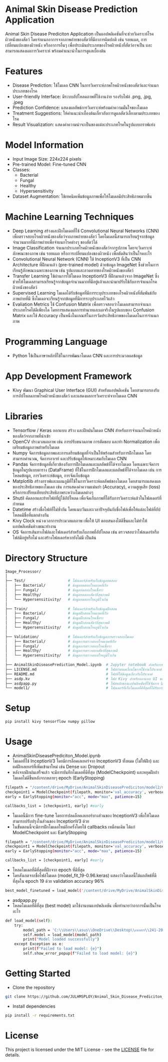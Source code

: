 # Animal Skin Disease Prediction Application
Animal Skin Disease Prediciton Application เป็นแอปพลิเคชันที่จะช่วยวิเคราะห์โรคผิวหนังของสัตว์ โดยจำแนกอาการจากภาพถ่ายของสัตว์ที่มีอาการผิดปกติ เช่น รอยแผล, การเปลี่ยนแปลงของผิวหนัง หรืออาการอื่นๆ เพื่อประเมินประเภทของโรคผิวหนังที่สัตว์อาจเป็น และสามารถแสดงผลการวิเคราะห์ พร้อมคำแนะนำในการดูแลเบื้องต้น 

# Features
- Disease Prediction: ใช้โมเดล CNN ในการวิเคราะห์ภาพโรคผิวหนังของสัตว์และจำแนกประเภทของโรค
- User-friendly Interface: มีระบบอัปโหลดภาพที่ใช้งานง่าย รองรับไฟล์ .png, .jpg, .jpeg
- Prediction Confidence: แสดงผลลัพธ์การวิเคราะห์พร้อมค่าความมั่นใจของโมเดล
- Treatment Suggestions: ให้คำแนะนำเบื้องต้นเกี่ยวกับการดูแลสัตว์เลี้ยงตามประเภทของโรค
- Result Visualization: แสดงค่าความน่าจะเป็นของแต่ละประเภทโรคในรูปแบบกราฟแท่ง

# Model Information
- Input Image Size: 224x224 pixels
- Pre-trained Model: Fine-tuned CNN
- Classes:
  - Bacterial
  - Fungal
  - Healthy
  - Hypersensitivity
- Dataset Augmentation: ใช้เทคนิคเพิ่มข้อมูลภาพเพื่อให้โมเดลมีประสิทธิภาพมากขึ้น
  
# Machine Learning Techniques
- Deep Learning สร้างและฝึกโมเดลที่ใช้ Convolutional Neural Networks (CNN) เพื่อตรวจสอบโรคผิวหนังของสัตว์จากภาพถ่ายของสัตว์ โดยโมเดลนี้สามารถเรียนรู้จากข้อมูลจำนวนมากที่มีภาพถ่ายเพื่อจำแนกโรคต่างๆ ของสัตว์ได้
- Image Classification จำแนกประเภทโรคผิวหนังของสัตว์จากรูปภาพ โดยจะวิเคราะห์ลักษณะของภาพ เช่น รอยแผล หรือการเปลี่ยนแปลงของผิวหนัง เพื่อตัดสินว่าเป็นโรคอะไร
- Convolutional Neural Network (CNN) ใช้ InceptionV3 ที่เป็น CNN Architecture ที่ฝึกมาแล้ว (pre-trained model) ด้วยข้อมูล ImageNet ซึ่งช่วยในการเรียนรู้ลักษณะเฉพาะของภาพ เช่น รูปแบบและลวดลายของโรคผิวหนังของสัตว์
- Transfer Learning ใช้ผ่านการใช้โมเดล InceptionV3 ที่ฝึกมาแล้วจาก ImageNet ซึ่งช่วยให้โมเดลสามารถเรียนรู้จากข้อมูลจำนวนมากที่มีอยู่แล้วและนำมาปรับใช้กับการจำแนกโรคผิวหนังของสัตว์ 
- Supervised Learning โมเดลได้รับข้อมูลที่มีการระบุประเภทของโรคผิวหนังที่สัมพันธ์กับภาพถ่ายที่มี ซึ่งโมเดลจะเรียนรู้จากข้อมูลที่มีการระบุประเภทไว้แล้ว
- Evaliation Metrics ใช้ Confusion Matrix เพื่อตรวจสอบว่าโมเดลสามารถจำแนกประเภทโรคได้ดีเพียงใด โดยการแสดงผลการทำนายและผลจริงในรูปแบบของ Confusion Matrix และใช้ Accuracy เป็นหนึ่งในเกณฑ์ในการวัดประสิทธิภาพของโมเดลในการจำแนกภาพ

# Programming Language  
- Python ใช้เป็นภาษาหลักที่ใช้ในการพัฒนาโมเดล CNN และการประมวลผลข้อมูล

# App Development Framework
- Kivy พัฒนา Graphical User Interface (GUI) สำหรับแอปพลิเคชัน โดยสามารถรองรับการอัปโหลดภาพโรคผิวหนังของสัตว์ และแสดงผลการวิเคราะห์จากโมเดล CNN

# Libraries 
- Tensorflow / Keras ออกแบบ สร้าง และฝึกฝนโมเดล CNN สำหรับการจำแนกโรคผิวหนังของสัตว์จากภาพที่นำเข้า
- OpenCV ประมวลผลภาพ เช่น การปรับขนาดภาพ การตัดขอบ และทำ Normalization เพื่อเตรียมข้อมูลภาพสำหรับโมเดล
- Numpy จัดการข้อมูลภาพและการเตรียมข้อมูลที่จำเป็นให้พร้อมสำหรับการฝึกโมเดล โดยสามารถคำนวณ, จัดการอาเรย์ และปรับข้อมูลให้เหมาะสมกับโมเดล CNN
- Pandas จัดการข้อมูลที่เกี่ยวข้องกับการฝึกโมเดลและผลลัพธ์ที่ได้จากโมเดล โดยเฉพาะจัดการข้อมูลในรูปแบบตาราง (DataFrame) ที่ใช้ในการฝึกโมเดลและผลลัพธ์ที่ได้จากโมเดล เช่น การโหลดข้อมูล, การวิเคราะห์ข้อมูล, การจัดเก็บข้อมูล
- Matplotlib สร้างกราฟและแผนภูมิที่ใช้ในการวิเคราะห์ผลลัพธ์ของโมเดล โดยสามารถแสดงผลของประสิทธิภาพของโมเดล เช่น การแสดงค่าความแม่นยำ (Accuracy), ความสูญเสีย (loss) หรือการเปรียบเทียบประสิทธิภาพระหว่างโมเดลต่างๆ
- Shutil คัดลอกและย้ายไฟล์ที่ผู้ใช้อัปโหลด เพื่อจัดเก็บภาพที่ได้รับการวิเคราะห์แล้วในโฟลเดอร์ที่กำหนด
- Datetime สร้างชื่อไฟล์ที่ไม่ซ้ำกัน โดยแนบวันและเวลาปัจจุบันกับชื่อไฟล์เพื่อให้แต่ละไฟล์ที่อัปโหลดมีชื่อที่แตกต่างกัน
- Kivy Clock หน่วงเวลาการประมวลผลภาพ เพื่อให้ UI ตอบสนองได้ดีขึ้นและไม่ทำให้แอปพลิเคชันค้างขณะทำงาน
- OS จัดการเส้นทางไฟล์และโฟลเดอร์สำหรับเก็บภาพที่อัปโหลด เช่น ตรวจสอบว่าโฟลเดอร์หรือไฟล์มีอยู่หรือไม่ และสร้างโฟลเดอร์หากยังไม่มี เป็นต้น

# Directory Structure

```sh
Image_Processor/
│
├── Test/                   # โฟลเดอร์สำหรับเก็บข้อมูลทดสอบ
│   ├── Bacterial/          # ข้อมูลทดสอบโรคแบคทีเรีย
│   ├── Fungal/             # ข้อมูลทดสอบโรคเชื้อรา
│   ├── Healthy/            # ข้อมูลทดสอบสัตว์ที่สุขภาพดี
│   └── Hypersensitivity/   # ข้อมูลทดสอบโรคภูมิไวเกิน
│
├── Train/                  # โฟลเดอร์สำหรับเก็บข้อมูลฝึกสอน
│   ├── Bacterial/          # ข้อมูลฝึกสอนโรคแบคทีเรีย
│   ├── Fungal/             # ข้อมูลฝึกสอนโรคเชื้อรา
│   ├── Healthy/            # ข้อมูลฝึกสอนสัตว์ที่สุขภาพดี
│   └── Hypersensitivity/   # ข้อมูลฝึกสอนโรคภูมิไวเกิน
│
├── Validation/             # โฟลเดอร์สำหรับเก็บข้อมูลการตรวจสอบโมเดล
│   ├── Bacterial/          # ข้อมูลการตรวจสอบโรคแบคทีเรีย
│   ├── Fungal/             # ข้อมูลการตรวจสอบโรคเชื้อรา
│   ├── Healthy/            # ข้อมูลการตรวจสอบสัตว์ที่สุขภาพดี
│   └── Hypersensitivity/   # ข้อมูลการตรวจสอบโรคภูมิไวเกิน
│
├── AnimalSkinDiseasePrediction_Model.ipynb  # Jupyter notebook สำหรับการฝึกและสร้างโมเดล
├── LICENSE.md                               # ไฟล์กำหนดเงื่อนไขการใช้งานโปรเจกต์
├── README.md                                # ไฟล์ที่ให้ข้อมูลเกี่ยวกับโปรเจกต์
├── asdp.kv                                  # ไฟล์ Kivy สำหรับออกแบบ UI ของแอปพลิเคชัน
├── asdpapp.py                               # ไฟล์หลักของแอปพลิเคชันที่ใช้จัดการ UI และโมเดล
└── model1/                                  # โฟลเดอร์ที่เก็บโมเดลที่ดีที่สุดที่ได้รับการฝึกมาแล้ว
```

# Setup

```sh
pip install kivy tensorflow numpy pillow
```

# Usage
- AnimalSkinDiseasePrediciton_Model.ipynb
- โมเดลที่ใช้ InceptionV3 โดยมีการล็อคเลเยอร์จาก InceptionV3 ทั้งหมด (ไม่ให้ฝึก) และแค่ฝึกเลเยอร์ที่เพิ่มเข้ามาใหม่ เช่น Dense และ Dropout
- หลังจากฝึกฝนเสร็จแล้ว จะมีการบันทึกโมเดลที่ดีที่สุด (ModelCheckpoint) และหยุดฝึกถ้าโมเดลไม่ดีขึ้นหลังจากหลายๆ epoch (EarlyStopping)

```sh
filepath = "/content/drive/MyDrive/AnimalSkinDiseasePrediciton/model2/model_fit_{epoch:02d}-{val_accuracy:.2f}.keras"
checkpoint1 = ModelCheckpoint(filepath, monitor='val_accuracy', verbose=1, save_best_only=True, mode='max')
early = EarlyStopping(monitor="acc", mode="max", patience=15)

callbacks_list = [checkpoint1, early] #early
```

- โมเดลนี้มีการ fine-tune โดยการปลดล็อคเลเยอร์บางส่วนของ InceptionV3 เพื่อให้โมเดลสามารถปรับปรุงในส่วนของ InceptionV3 ด้วย
- ในขั้นตอนนี้จะมีการฝึกโมเดลใหม่อีกครั้งโดยใช้ callbacks เหมือนเดิม ได้แก่ ModelCheckpoint และ EarlyStopping
  
```sh
filepath = "/content/drive/MyDrive/AnimalSkinDiseasePrediciton/model1/model_finetuned1_{epoch:02d}-{val_accuracy:.2f}.keras"
checkpoint1 = ModelCheckpoint(filepath, monitor='val_accuracy', verbose=1, save_best_only=True, mode='max')
early = EarlyStopping(monitor="acc", mode="max", patience=15)

callbacks_list = [checkpoint1, early] #early
```

- โหลดโมเดลที่ดีที่สุดที่ฝึกจาก epoch ที่ดีที่สุด
- โดยสังเกตจากชื่อไฟล์โมเดล (model_fit_19-0.96.keras) แสดงว่าโมเดลนี้ได้ผลลัพธ์ที่ดีที่สุดใน epoch 19 ด้วย validation accuracy 96%

```sh
best_model_finetuned = load_model('/content/drive/MyDrive/AnimalSkinDiseasePrediciton/model1/model_finetuned1_19-0.96.keras')
```

- asdpapp.py
- โหลดโมเดลที่ดีที่สุด (best model) มาใช้งานบนแอปพลิเคชัน เพื่อทำนายว่าอาการนั้นเป็นโรคอะไร

```sh
def load_model(self):
    try:
        model_path = 'C:\\Users\\asus\\OneDrive\\Desktop\\เอกสาร\\241-202\\asdpapp\\model1\\model_finetuned1_19-0.96.keras'
        self.model = load_model(model_path)
        print("Model loaded successfully")
    except Exception as e:
        print(f"Failed to load model: {e}")
        self.show_error_popup(f"Failed to load model: {e}")
```

# Getting Started
- Clone the repository

```sh
git clone https://github.com/JULHMSPLOY/Animal_Skin_Disease_Prediciton_Application.git
```

- Install dependencies
```sh
pip install -r requirements.txt
```

# License
This project is licensed under the MIT License - see the [LICENSE](LICENSE.md) file for details.
